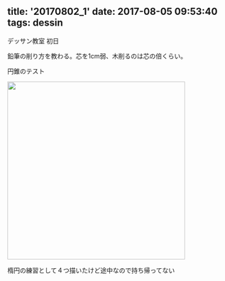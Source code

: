 title: '20170802_1'
date: 2017-08-05 09:53:40
tags: dessin
---
デッサン教室 初日

鉛筆の削り方を教わる。芯を1cm弱、木削るのは芯の倍くらい。

円錐のテスト

<img src="/img/20170802/1.jpg" width="400px">

楕円の練習として４つ描いたけど途中なので持ち帰ってない
